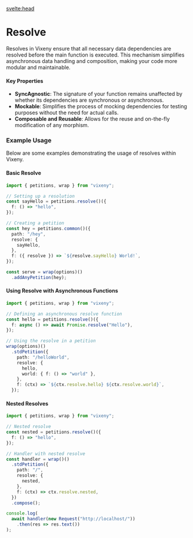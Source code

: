 
<svelte:head>
  <script src='/prism.mjs' defer></script>
  <title>Resolve - Vixeny</title>
  <meta name="description" content="Understanding resolve"/>
</svelte:head>

# Resolve

Resolves in Vixeny ensure that all necessary data dependencies are resolved before the main function is executed. This mechanism simplifies asynchronous data handling and composition, making your code more modular and maintainable.

#### Key Properties

- **SyncAgnostic**: The signature of your function remains unaffected by whether its dependencies are synchronous or asynchronous.
- **Mockable**: Simplifies the process of mocking dependencies for testing purposes without the need for actual calls.
- **Composable and Reusable**: Allows for the reuse and on-the-fly modification of any morphism.

### Example Usage

Below are some examples demonstrating the usage of resolves within Vixeny.

#### Basic Resolve

```ts
import { petitions, wrap } from "vixeny";

// Setting up a resolution
const sayHello = petitions.resolve()({
  f: () => "hello",
});

// Creating a petition
const hey = petitions.common()({
  path: "/hey",
  resolve: {
    sayHello,
  },
  f: ({ resolve }) => `${resolve.sayHello} World!`,
});

const serve = wrap(options)()
  .addAnyPetition(hey);
```

#### Using Resolve with Asynchronous Functions

```ts
import { petitions, wrap } from "vixeny";

// Defining an asynchronous resolve function
const hello = petitions.resolve()({
  f: async () => await Promise.resolve("Hello"),
});

// Using the resolve in a petition
wrap(options)()
  .stdPetition({
    path: "/helloWorld",
    resolve: {
      hello,
      world: { f: () => "world" },
    },
    f: (ctx) => `${ctx.resolve.hello} ${ctx.resolve.world}`,
  });
```

#### Nested Resolves

```ts
import { petitions, wrap } from "vixeny";

// Nested resolve
const nested = petitions.resolve()({
  f: () => "hello",
});

// Handler with nested resolve
const handler = wrap()()
  .stdPetition({
    path: "/",
    resolve: {
      nested,
    },
    f: (ctx) => ctx.resolve.nested,
  })
  .compose();

console.log(
  await handler(new Request("http://localhost/"))
    .then(res => res.text())
);
```

